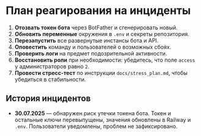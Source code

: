 <!-- Назначение файла: план реагирования на утечку токена и другие инциденты. -->

# План реагирования на инциденты

1. **Отозвать токен бота** через BotFather и сгенерировать новый.
2. **Обновить переменные** окружения в `.env` и секреты репозитория.
3. **Перезапустить** все развернутые инстансы бота и API.
4. **Оповестить** команду и пользователей о возможных сбоях.
5. **Проверить логи** на предмет подозрительной активности.
6. **Восстановить роли** при необходимости: убедитесь, что поле `access` у администраторов равно `2`.
7. **Провести стресс-тест** по инструкции `docs/stress_plan.md`, чтобы убедиться в стабильности.

## История инцидентов

- **30.07.2025** — обнаружен риск утечки токена бота. Токен и остальные ключи
  перевыпущены, значения обновлены в Railway и `.env`. Пользователи уведомлены, проблем не зафиксировано.
